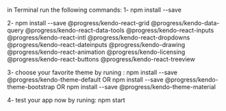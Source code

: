 in Terminal run the following commands:
1- npm install --save

2- npm install --save @progress/kendo-react-grid @progress/kendo-data-query @progress/kendo-react-data-tools @progress/kendo-react-inputs @progress/kendo-react-intl @progress/kendo-react-dropdowns @progress/kendo-react-dateinputs @progress/kendo-drawing @progress/kendo-react-animation @progress/kendo-licensing @progress/kendo-react-buttons @progress/kendo-react-treeview

3- choose your favorite theme by runing :
npm install --save @progress/kendo-theme-default
OR
npm install --save @progress/kendo-theme-bootstrap
OR
npm install --save @progress/kendo-theme-material

4- test your app now by runing:
npm start
